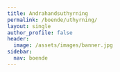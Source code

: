 ```yaml
---
title: Andrahandsuthyrning
permalink: /boende/uthyrning/
layout: single
author_profile: false
header:
  image: /assets/images/banner.jpg
sidebar:
  nav: boende
---
```

